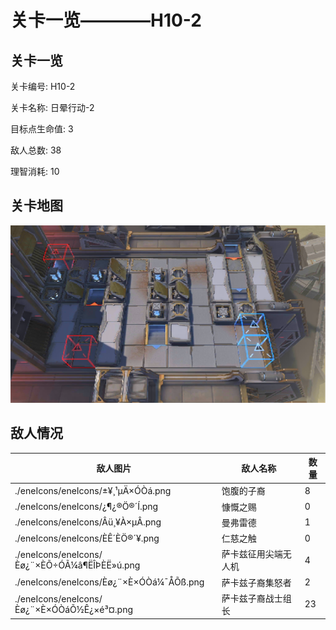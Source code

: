 # 关卡一览————H10-2


## 关卡一览

关卡编号: H10-2

关卡名称: 日晕行动-2

目标点生命值: 3

敌人总数: 38

理智消耗: 10


## 关卡地图
![H10-2](./oprMap/H10-2.png)

## 敌人情况

| 敌人图片 | 敌人名称 | 数量  |
|---------|-----|-----|
| ./eneIcons/eneIcons/±¥¸¹µÄ×ÓÒá.png| 饱腹的子裔  |   8  |
| ./eneIcons/eneIcons/¿¶¿®Ö®´Í.png| 慷慨之赐  |   0  |
| ./eneIcons/eneIcons/Âü¸¥À×µÂ.png| 曼弗雷德  |   1  |
| ./eneIcons/eneIcons/ÈÊ´ÈÖ®´¥.png| 仁慈之触  |   0  |
| ./eneIcons/eneIcons/Èø¿¨×ÈÕ÷ÓÃ¼â¶ËÎÞÈË»ú.png| 萨卡兹征用尖端无人机  |   4  |
| ./eneIcons/eneIcons/Èø¿¨×È×ÓÒá¼¯Å­Õß.png| 萨卡兹子裔集怒者  |   2  |
| ./eneIcons/eneIcons/Èø¿¨×È×ÓÒáÕ½Ê¿×é³¤.png| 萨卡兹子裔战士组长  |   23  |
